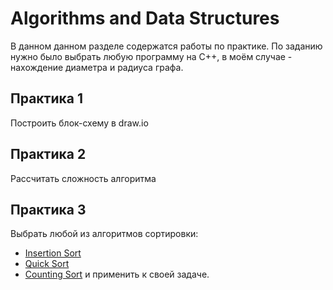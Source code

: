 # Algorithms and Data Structures
В данном данном разделе содержатся работы по практике. По заданию нужно было выбрать любую программу на C++, в моём случае - нахождение диаметра и радиуса графа.
## Практика 1
Построить блок-схему в draw.io
## Практика 2
Рассчитать сложность алгоритма
## Практика 3
Выбрать любой из алгоритмов сортировки:
* [Insertion Sort](Sorts/insertSort)
* [Quick Sort](Sorts/quickSort)
* [Counting Sort](Sorts/countSort)
и применить к своей задаче.

